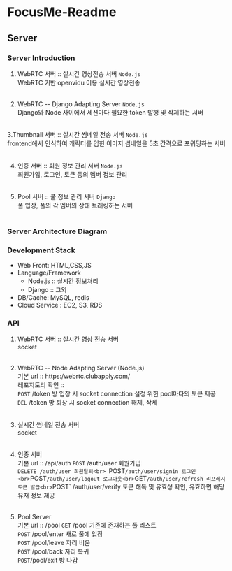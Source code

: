 # FocusMe-Readme

##  Server

### Server Introduction
1. WebRTC 서버 :: 실시간 영상전송 서버 `Node.js`<br>
WebRTC 기반 openvidu 이용 실시간 영상전송<br><br>

2. WebRTC -- Django Adapting Server `Node.js`<br>
Django와 Node 사이에서 세션마다 필요한 token 발행 및 삭제하는 서버<br><br>

3.Thumbnail 서버 :: 실시간 썸네일 전송 서버 `Node.js`<br>
frontend에서 인식하여 캐릭터를 입힌 이미지 썸네일을 5초 간격으로 포워딩하는 서버<br><br>

4. 인증 서버 :: 회원 정보 관리 서버 `Node.js`<br>
회원가입, 로그인, 토큰 등의 멤버 정보 관리<br><br>

5. Pool 서버 :: 풀 정보 관리 서버 `Django`<br>
풀 입장, 풀의 각 멤버의 상태 트래킹하는 서버<br><br>

### Server Architecture Diagram<br>



###  Development Stack<br>
- Web Front: HTML,CSS,JS<br>
- Language/Framework<br>
  - Node.js :: 실시간 정보처리<br>
  - Django :: 그외<br>
- DB/Cache: MySQL, redis<br>
- Cloud Service : EC2, S3, RDS


### API<br>

1. WebRTC 서버 :: 실시간 영상 전송 서버<br>
socket<br><br>

2. WebRTC -- Node Adapting Server (Node.js)<br>
기본 url :: https:/webrtc.clubapply.com/ <br>
레포지토리 확인 :: <br>
`POST` /token 방 입장 시 socket connection 설정 위한 pool마다의 토큰 제공 <br>
`DEL` /token 방 퇴장 시 socket connection 해제, 삭세<br><br>

3. 실시간 썸네일 전송 서버<br>
socket<br><br>

4. 인증 서버 <br>
기본 url :: /api/auth
`POST` /auth/user 회원가입<br>
`DELETE /auth/user 회원탈퇴<br>
`POST` /auth/user/signin 로그인<br>
`POST` /auth/user/logout 로그아웃<br>
`GET` /auth/user/refresh 리프레시 토큰 발급<br>
`POST` /auth/user/verify 토큰 해독 및 유효성 확인, 유효하면 해당 유저 정보 제공<br><br>

5. Pool Server<br>
기본 url :: /pool
`GET` /pool 기존에 존재하는 풀 리스트 <br>
`POST` /pool/enter 새로 풀에 입장<br>
`POST` /pool/leave 자리 비움<br>
`POST` /pool/back 자리 복귀<br>
`POST`/pool/exit 방 나감<br><br>
